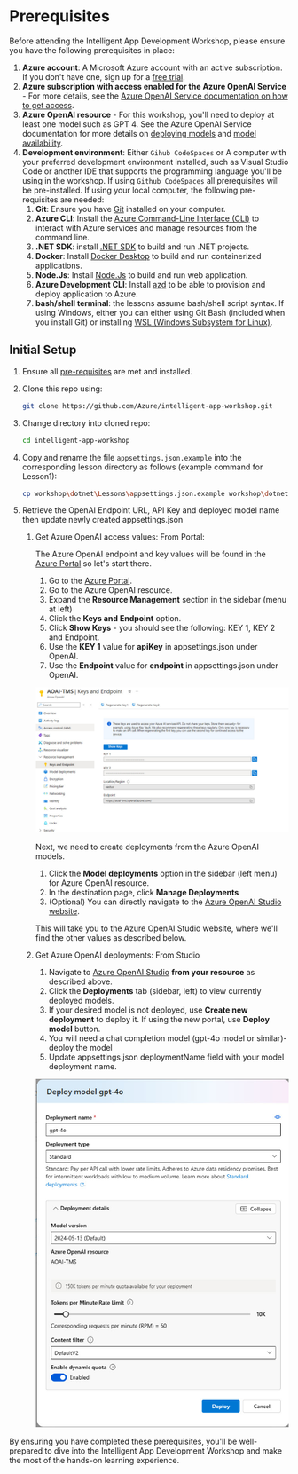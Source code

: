 # Prerequisites

Before attending the Intelligent App Development Workshop, please ensure you have the following prerequisites in place:

1. **Azure account**: A Microsoft Azure account with an active subscription. If you don't have one, sign up for a [free trial](https://azure.microsoft.com/en-us/free/).
1. **Azure subscription with access enabled for the Azure OpenAI Service** - For more details, see the [Azure OpenAI Service documentation on how to get access](https://learn.microsoft.com/azure/ai-services/openai/overview#how-do-i-get-access-to-azure-openai). 
1. **Azure OpenAI resource** - For this workshop, you'll need to deploy at least one model such as GPT 4. See the Azure OpenAI Service documentation for more details on [deploying models](https://learn.microsoft.com/azure/ai-services/openai/how-to/create-resource?pivots=web-portal) and [model availability](https://learn.microsoft.com/azure/ai-services/openai/concepts/models).
1. **Development environment**: Either `Gihub CodeSpaces` or A computer with your preferred development environment installed, such as Visual Studio Code or another IDE that supports the programming language you'll be using in the workshop. If using `Github CodeSpaces` all prerequisites will be pre-installed. If using your local computer, the following pre-requisites are needed:
    1. **Git**: Ensure you have [Git](https://git-scm.com/downloads) installed on your computer.
    1. **Azure CLI**: Install the [Azure Command-Line Interface (CLI)](https://docs.microsoft.com/en-us/cli/azure/install-azure-cli) to interact with Azure services and manage resources from the command line.
    1. **.NET SDK**: install [.NET SDK](https://dotnet.microsoft.com/en-us/download) to build and run .NET projects.
    1. **Docker**: Install [Docker Desktop](https://www.docker.com/products/docker-desktop) to build and run containerized applications.
    1. **Node.Js**: Install [Node.Js](https://nodejs.org/en/download/package-manager) to build and run web application.
    1. **Azure Development CLI**: Install [azd](https://learn.microsoft.com/en-us/azure/developer/azure-developer-cli/install-azd) to be able to provision and deploy application to Azure.
    1. **bash/shell terminal**: the lessons assume bash/shell script syntax. If using Windows, either you can either using Git Bash (included when you install Git) or installing [WSL (Windows Subsystem for Linux)](https://learn.microsoft.com/en-us/windows/wsl/install).

## Initial Setup

1. Ensure all [pre-requisites](pre-reqs.md) are met and installed.
2. Clone this repo using:

    ```bash
    git clone https://github.com/Azure/intelligent-app-workshop.git
    ```

3. Change directory into cloned repo:

    ```bash
    cd intelligent-app-workshop
    ```

4. Copy and rename the file `appsettings.json.example` into the corresponding lesson directory as follows (example command for Lesson1):

    ```bash
    cp workshop\dotnet\Lessons\appsettings.json.example workshop\dotnet\Lessons\Lesson1\appsettings.json
    ```

5. Retrieve the OpenAI Endpoint URL, API Key and deployed model name then update newly created appsettings.json

    1. Get Azure OpenAI access values: From Portal:

        The Azure OpenAI endpoint and key values will be found in the [Azure Portal](https://portal.azure.com) so let's start there.
        1. Go to the [Azure Portal](https://portal.azure.com).
        1. Go to the Azure OpenAI resource.
        1. Expand the **Resource Management** section in the sidebar (menu at left)
        1. Click the **Keys and Endpoint** option.
        1. Click **Show Keys** - you should see the following: KEY 1, KEY 2 and Endpoint.
        1. Use the **KEY 1** value for **apiKey** in appsettings.json under OpenAI.
        1. Use the **Endpoint** value for **endpoint** in appsettings.json under OpenAI.

        ![Terminal](./images/keys-and-endpoint.jpg)

        Next, we need to create deployments from the Azure OpenAI models.

        1. Click the **Model deployments** option in the sidebar (left menu) for Azure OpenAI resource.
        1. In the destination page, click **Manage Deployments**
        1. (Optional) You can directly navigate to the [Azure OpenAI Studio website](https://oai.azure.com).

        This will take you to the Azure OpenAI Studio website, where we'll find the other values as described below.

    1. Get Azure OpenAI deployments: From Studio

        1. Navigate to [Azure OpenAI Studio](https://oai.azure.com) **from your resource** as described above.
        1. Click the **Deployments** tab (sidebar, left) to view currently deployed models.
        1. If your desired model is not deployed, use **Create new deployment** to deploy it. If using the new portal, use **Deploy model** button.
        1. You will need a chat completion model (gpt-4o model or similar)- deploy the model
        1. Update appsettings.json deploymentName field with your model deployment name.

        ![Terminal](./images/deploy-model.jpg)

By ensuring you have completed these prerequisites, you'll be well-prepared to dive into the Intelligent App Development Workshop and make the most of the hands-on learning experience.
